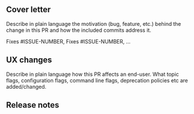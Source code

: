 ## Cover letter

Describe in plain language the motivation (bug, feature, etc.) behind the change in this PR and how the included commits address it.

<!-- Use the GitHub keyword `Fixes` to link to bug(s) this PR will fix. -->
Fixes #ISSUE-NUMBER, Fixes #ISSUE-NUMBER, ...

## UX changes

Describe in plain language how this PR affects an end-user. What topic flags, configuration flags, command line flags, deprecation policies etc are added/changed. 

<!-- don't ship user breaking changes. Ping PMs for help with user visible changes  -->

## Release notes
<!--

If this PR does not need to be included in the release notes, then
simply have a bullet point for `none` directly under the `Release notes`
section, e.g.

* none

Otherwise, add one or more of the following sections. A section must have
at least 1 bullet point. You can add multiple sections with multiple
bullet points if this PR represents multiple release note items. See
the CONTRIBUTING.md guidelines for more details.

### Features

* Short description of the feature. Explain how to configure the new feature if applicable.

### Improvements

* Short description of how this PR improves redpanda.

-->

